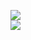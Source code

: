 [![](https://img.shields.io/badge/Made%20With-Github%20Spray-lightgrey.svg?style=for-the-badge&logo=github)](https://github.com/Annihil/github-spray#30695)  
[![](https://i.imgur.com/2DrTn0Z.gif)](https://github.com/Annihil/github-spray)